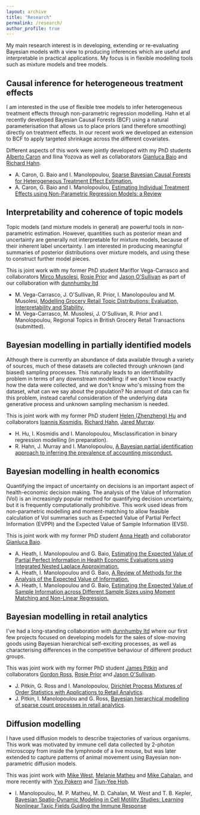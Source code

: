 ```yaml
---
layout: archive
title: "Research"
permalink: /research/
author_profile: true
---
```


My main research interest is in developing, extending or re-evaluating Bayesian models with a view to producing inferences which are useful and interpretable in practical applications. My focus is in flexible modelling tools such as mixture models and tree models. 


## Causal inference for heterogeneous treatment effects

I am interested in the use of flexible tree models to infer heterogeneous treatment effects through non-parametric regression modelling. Hahn et al recently developed Bayesian Causal Forests (BCF) using a natural parameterisation that allows us to place priors (and therefore smoothing) directly on treatment effects.
In our recent work we developed an extension to BCF to apply targeted shrinkage across the different covariates. 

Different aspects of this work were jointly developed with my PhD students [Alberto Caron](https://albicaron.github.io/) and Ilina Yozova as well as collaborators [Gianluca Baio](http://www.statistica.it/gianluca/) and [Richard Hahn](https://math.asu.edu/node/2746). 

* A. Caron, G. Baio and I. Manolopoulou, [Sparse Bayesian Causal Forests for Heterogeneous Treatment Effect Estimation.](https://arxiv.org/abs/2102.06573)
* A. Caron, G. Baio and I. Manolopoulou, [Estimating Individual Treatment Effects using Non-Parametric Regression Models: a Review](https://arxiv.org/abs/2009.06472)


## Interpretability and coherence of topic models

Topic models (and mixture models in general) are powerful tools in non-parametric estimation. However, quantities such as posterior mean and uncertainty are generally not interpretable for mixture models, because of their inherent label uncertainty. I am interested in producing meaningful summaries of posterior distributions over mixture models, and using these to construct further model pieces. 

This is joint work with my former PhD student Mariflor Vega-Carrasco and collaborators [Mirco Musolesi](https://www.mircomusolesi.org/), [Rosie Prior](https://www.linkedin.com/in/rosie-prior-96275024/) and [Jason O'Sullivan](https://www.linkedin.com/in/jason-o-sullivan/?originalSubdomain=uk) as part of our collaboration with [dunnhumby ltd](https://www.dunnhumby.com/) 

* M. Vega-Carrasco, J. O'Sullivan, R. Prior, I. Manolopoulou and M. Musolesi, [Modelling Grocery Retail Topic Distributions: Evaluation, Interpretability and Stability.](https://arxiv.org/abs/2005.10125)
* M. Vega-Carrasco, M. Musolesi, J. O'Sullivan, R. Prior and I. Manolopoulou, Regional Topics in British Grocery Retail Transactions (submitted). 



## Bayesian modelling in partially identified models

Although there is currently an abundance of data available through a variety of sources, much of these datasets are collected through unknown (and biased) sampling processes. This naturally leads to an identifiability problem in terms of any downstream modelling: if we don't know exactly how the data were collected, and we don't know who's missing from the dataset, what can we say about the population? No amount of data can fix this problem, instead careful consideration of the underlying data generative process and unknown sampling mechanism is needed. 

This is joint work with my former PhD student [Helen (Zhenzheng) Hu](https://www.turing.ac.uk/people/doctoral-students/zhenzheng-helen-hu) and collaborators [Ioannis Kosmidis](http://www.ikosmidis.com/), [Richard Hahn](https://math.asu.edu/node/2746), [Jared Murray](https://jaredsmurray.github.io/). 

* H. Hu, I. Kosmidis and I. Manolopoulou, Misclassification in binary regression modelling (in preparation). 
* R. Hahn, J. Murray and I. Manolopoulou, [A Bayesian partial identification approach to inferring the prevalence of accounting misconduct.](https://arxiv.org/abs/1407.8430)



## Bayesian modelling in health economics

Quantifying the impact of uncertainty on decisions is an important aspect of health-economic decision making. The analysis of the Value of Information (VoI) is an increasingly popular method for quantifying decision uncertainty, but it is frequently computationally prohibitive. This work used ideas from non-parametric modelling and moment-matching to allow feasible calculation of VoI summaries such as Expected Value of Partial Perfect Information (EVPPI) and the Expected Value of Sample Information (EVSI).

This is joint work with my former PhD student [Anna Heath](https://sites.google.com/site/annaheathstats/) and collaborator [Gianluca Baio](http://www.statistica.it/gianluca/). 

* A. Heath, I. Manolopoulou and G. Baio, [Estimating the Expected Value of Partial Perfect Information in Health Economic Evaluations using Integrated Nested Laplace Approximation.](https://arxiv.org/abs/1504.05436)
* A. Heath, I. Manolopoulou and G. Baio, [A Review of Methods for the Analysis of the Expected Value of Information.](https://arxiv.org/abs/1507.02513)
* A. Heath, I. Manolopoulou and G. Baio, [Estimating the Expected Value of Sample Information across Different Sample Sizes using Moment Matching and Non-Linear Regression.](https://arxiv.org/abs/1804.09590)


## Bayesian modelling in retail analytics
I've had a long-standing collaboration with [dunnhumby ltd](https://www.dunnhumby.com/) where our first few projects focused on developing models for the sales of slow-moving goods using Bayesian hierarchical self-exciting processes, as well as characterising differences in the competitive behaviour of different product groups. 


This was joint work with my former PhD student [James Pitkin](https://www.linkedin.com/in/james-pitkin-49693a33/?originalSubdomain=uk) and collaborators [Gordon Ross](https://www.maths.ed.ac.uk/school-of-mathematics/people/a-z?person=593),  [Rosie Prior](https://www.linkedin.com/in/rosie-prior-96275024/) and [Jason O'Sullivan](https://www.linkedin.com/in/jason-o-sullivan/?originalSubdomain=uk). 


* J. Pitkin, G. Ross and I. Manolopoulou, [Dirichlet Process Mixtures of Order Statistics with Applications to Retail Analytics](https://arxiv.org/abs/1805.05671).
* J. Pitkin, I. Manolopoulou and G. Ross, [Bayesian hierarchical modelling of sparse count processes in retail analytics](https://arxiv.org/abs/1805.05657).

## Diffusion modelling 

I have used diffusion models to describe trajectories of various organisms. This work was motivated by immune cell data collected by 2-photon microscopy from inside the lymphnode of a live mouse, but was later extended to capture patterns of animal movement using Bayesian non-parametric diffusion models. 


This was joint work with [Mike West](https://www2.stat.duke.edu/~mw/), [Melanie Matheu](https://www.linkedin.com/in/melaniematheu/) and [Mike Cahalan](http://www.immunology.uci.edu/profiles/cahalan-michael.asp), and more recently  with [Yvo Pokern](https://www.ucl.ac.uk/statistics/people/yvopokern) and [Tjun-Yee Hoh](https://people.maths.bris.ac.uk/~ea19261/index.html).


* I. Manolopoulou, M. P. Matheu, M. D. Cahalan, M. West and T. B. Kepler, [Bayesian Spatio-Dynamic Modeling in Cell Motility Studies: Learning Nonlinear Taxic Fields Guiding the Immune Response](https://www.tandfonline.com/doi/full/10.1080/01621459.2012.655995)
